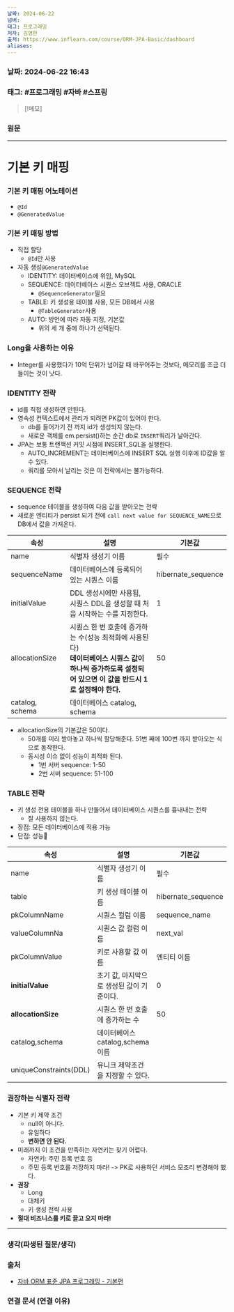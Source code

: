 ```yaml
---
날짜: 2024-06-22
넘버: 
태그: 프로그래밍
저자: 김영한
출처: https://www.inflearn.com/course/ORM-JPA-Basic/dashboard
aliases:
---
```

### 날짜:  2024-06-22 16:43

### 태그: #프로그래밍 #자바 #스프링

>[!메모]
>

### 원문
---
# 기본 키 매핑
### 기본 키 매핑 어노테이션
- `@Id`
- `@GeneratedValue`
### 기본 키 매핑 방법
- 직접 할당
	- `@Id`만 사용
- 자동 생성`@GeneratedValue`
	- IDENTITY: 데이터베이스에 위임, MySQL
	- SEQUENCE: 데이터베이스 시퀀스 오브젝트 사용, ORACLE
		- `@SequenceGenerator`필요
	- TABLE: 키 생성용 테이블 사용, 모든 DB에서 사용
		- `@TableGenerator`사용
	- AUTO: 방언에 따라 자동 지정, 기본값
		- 위의 세 개 중에 하나가 선택된다.
### Long을 사용하는 이유
- Integer를 사용했다가 10억 단위가 넘어갈 때 바꾸어주는 것보다, 메모리를 조금 더 들이는 것이 낫다.
### IDENTITY 전략
- id를 직접 생성하면 안된다.
- 영속성 컨텍스트에서 관리가 되려면 PK값이 있어야 한다.
	- db를 들어가기 전 까지 id가 생성되지 않는다. 
	- 새로운 객체를 em.persist()하는 순간 db로 `INSERT`쿼리가 날아간다.
- JPA는 보통 트랜잭션 커밋 시점에 INSERT_SQL을 실행한다.
	- AUTO_INCREMENT는 데이터베이스에 INSERT SQL 실행 이후에 ID값을 알 수 있다.
	- 쿼리를 모아서 날리는 것은 이 전략에서는 불가능하다.
### SEQUENCE 전략
- sequence 테이블을 생성하여 다음 값을 받아오는 전략
- 새로운 엔티티가 persist 되기 전에 `call next value for SEQUENCE_NAME`으로 DB에서 값을 가져온다.

| 속성              | 설명                                                                                            | 기본값                |
| --------------- | --------------------------------------------------------------------------------------------- | ------------------ |
| name            | 식별자 생성기 이름                                                                                    | 필수                 |
| sequenceName    | 데이터베이스에 등록되어 있는 시퀀스 이름                                                                        | hibernate_sequence |
| initialValue    | DDL 생성시에만 사용됨, <br>시퀀스 DDL을 생성할 때 처음 시작하는 수를 지정한다.                                            | 1                  |
| allocationSize  | 시퀀스 한 번 호출에 증가하는 수(성능 최적화에 사용된다)<br>**데이터베이스 시퀀스 값이 하나씩 증가하도록 설정되어 있으면 이 값을 반드시 1로 설정해야 한다.** | 50                 |
| catalog, schema | 데이터베이스 catalog, schema                                                                        |                    |
- allocationSize의 기본값은 50이다.
	- 50개를 미리 받아놓고 하나씩 할당해준다. 51번 째에 100번 까지 받아오는 식으로 동작한다.
	- 동시성 이슈 없이 성능이 최적화 된다.
		- 1번 서버 sequence: 1-50
		- 2번 서버 sequence: 51-100
### TABLE 전략
- 키 생성 전용 테이블을 하나 만들어서 데이터베이스 시퀀스를 흉내내는 전략
	- 잘 사용하지 않는다.
- 장점: 모든 데이터베이스에 적용 가능
- 단점: 성능

| 속성                     | 설명                       | 기본값                |
| ---------------------- | ------------------------ | ------------------ |
| name                   | 식별자 생성기 이름               | 필수                 |
| table                  | 키 생성 테이블 이름              | hibernate_sequence |
| pkColumnName           | 시퀀스 컬럼 이름                | sequence_name      |
| valueColumnNa          | 시퀀스 값 컬럼 이름              | next_val           |
| pkColumnValue          | 키로 사용할 값 이름              | 엔티티 이름             |
| **initialValue**       | 초기 값, 마지막으로 생성된 값이 기준이다. | 0                  |
| **allocationSize**     | 시퀀스 한 번 호출에 증가하는 수       | 50                 |
| catalog,schema         | 데이터베이스 catalog,schema 이름 |                    |
| uniqueConstraints(DDL) | 유니크 제약조건을 지정할 수 있다.      |                    |

### 권장하는 식별자 전략
- 기본 키 제약 조건
	- null이 아니다.
	- 유일하다
	- **변하면 안 된다.**
- 미래까지 이 조건을 만족하는 자연키는 찾기 어렵다.
	- 자연키: 주민 등록 번호 등
	- 주민 등록 번호를 저장하지 마라! -> PK로 사용하던 서비스 모조리 변경해야 했다.
- **권장**
	- Long
	- 대체키
	- 키 생성 전략 사용
- **절대 비즈니스를 키로 끌고 오지 마라!**

---
### 생각(파생된 질문/생각)

### 출처
- [자바 ORM 표준 JPA 프로그래밍 - 기본편](https://www.inflearn.com/course/ORM-JPA-Basic/dashboard)

### 연결 문서 (연결 이유)
